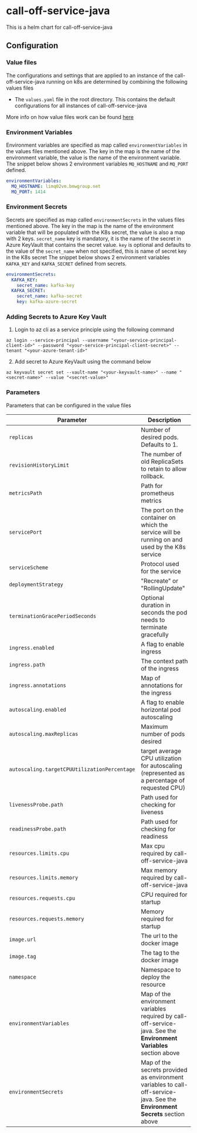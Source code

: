 # call-off-service-java

This is a helm chart for call-off-service-java

## Configuration

### Value files

The configurations and settings that are applied to an instance of the call-off-service-java running on k8s are determined by combining the following values files

* The `values.yaml` file in the root directory. This contains the default configurations for all instances of call-off-service-java

More info on how value files work can be found [here](https://helm.sh/docs/chart_template_guide/values_files/)

### Environment Variables

Environment variables are specified as map called `environmentVariables` in the values files mentioned above. The key in the map is the name of the environment variable, the value is the name of the environment variable.
The snippet below shows 2 environment variables `MQ_HOSTNAME` and `MQ_PORT` defined.
```yaml
environmentVariables:
  MQ_HOSTNAME: limq02vm.bmwgroup.net
  MQ_PORT: 1414
```

### Environment Secrets

Secrets are specified as map called `environmentSecrets` in the values files mentioned above. The key in the map is the name of the environment variable that will be populated with the K8s secret, the value is also a map with 2 keys. `secret_name` key is mandatory, it is the name of the secret in Azure KeyVault that contains the secret value. `key` is optional and defaults to the value of the `secret_name` when not specified, this is name of secret key in the K8s secret
The snippet below shows 2 environment variables `KAFKA_KEY` and `KAFKA_SECRET` defined from secrets.
```yaml
environmentSecrets:
  KAFKA_KEY:
    secret_name: kafka-key
  KAFKA_SECRET:
    secret_name: kafka-secret
    key: kafka-azure-secret
```

### Adding Secrets to Azure Key Vault

1. Login to az cli as a service principle using the following command

```shell
az login --service-principal --username "<your-service-principal-client-id>" --password "<your-service-principal-client-secret>" --tenant "<your-azure-tenant-id>"
```

2. Add secret to Azure KeyVault using the command below
```shell
az keyvault secret set --vault-name "<your-keyvault-name>" --name "<secret-name>" --value "<secret-value>"
```


### Parameters

Parameters that can be configured in the value files

| Parameter | Description | 
| --------- | ----------- | 
| `replicas` | Number of desired pods. Defaults to 1. |
| `revisionHistoryLimit` | The number of old ReplicaSets to retain to allow rollback.    |
| `metricsPath` | Path for prometheus metrics    |
| `servicePort` | The port on the container on which the service will be running on and used by the K8s service   |
| `serviceScheme` | Protocol used for the service  |
| `deploymentStrategy` | "Recreate" or "RollingUpdate"   |
| `terminationGracePeriodSeconds` | Optional duration in seconds the pod needs to terminate gracefully   |
| `ingress.enabled` | A flag to enable ingress   |
| `ingress.path` | The context path of the ingress   |
| `ingress.annotations` | Map of annotations for the ingress   |
| `autoscaling.enabled` | A flag to enable horizontal pod autoscaling   |
| `autoscaling.maxReplicas` | Maximum number of pods desired  |
| `autoscaling.targetCPUUtilizationPercentage` | target average CPU utilization for autoscaling (represented as a percentage of requested CPU)   |
| `livenessProbe.path` | Path used for checking for liveness  |
| `readinessProbe.path` | Path used for checking for readiness  |
| `resources.limits.cpu` | Max cpu required by call-off-service-java  |
| `resources.limits.memory` | Max memory required by call-off-service-java   |
| `resources.requests.cpu` | CPU required for startup   |
| `resources.requests.memory` | Memory required for startup   |
| `image.url` | The url to the docker image   |
| `image.tag` | The tag to the docker image   |
| `namespace` | Namespace to deploy the resource  |
| `environmentVariables` | Map of the environment variables required by call-off-service-java. See the **Environment Variables** section above  |
| `environmentSecrets` | Map of the secrets provided as environment variables to call-off-service-java. See the **Environment Secrets** section above   |



